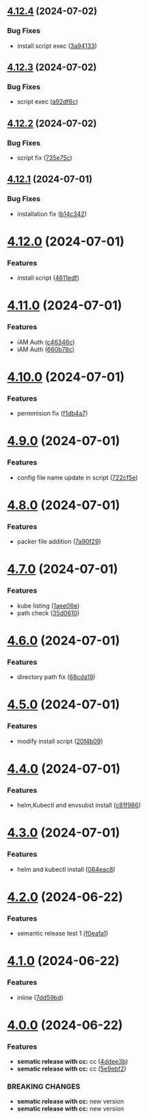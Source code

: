 ## [4.12.4](https://github.com/RamaRaju-personal-org/ami-jenkins/compare/v4.12.3...v4.12.4) (2024-07-02)


### Bug Fixes

* install script exec ([3a94133](https://github.com/RamaRaju-personal-org/ami-jenkins/commit/3a94133a462599764f7172cc16e96ec8908ebcdb))

## [4.12.3](https://github.com/RamaRaju-personal-org/ami-jenkins/compare/v4.12.2...v4.12.3) (2024-07-02)


### Bug Fixes

* script exec ([a92df6c](https://github.com/RamaRaju-personal-org/ami-jenkins/commit/a92df6c9e36efcf2ddfeff48e426a1559251d5ae))

## [4.12.2](https://github.com/RamaRaju-personal-org/ami-jenkins/compare/v4.12.1...v4.12.2) (2024-07-02)


### Bug Fixes

* script fix ([735e75c](https://github.com/RamaRaju-personal-org/ami-jenkins/commit/735e75c717015405eaad5cafb97a08d3eda7763f))

## [4.12.1](https://github.com/RamaRaju-personal-org/ami-jenkins/compare/v4.12.0...v4.12.1) (2024-07-01)


### Bug Fixes

* installation fix ([b14c342](https://github.com/RamaRaju-personal-org/ami-jenkins/commit/b14c342cb37de42f48b1a2d7569d8d4de6f9c319))

# [4.12.0](https://github.com/RamaRaju-personal-org/ami-jenkins/compare/v4.11.0...v4.12.0) (2024-07-01)


### Features

* install script ([4611edf](https://github.com/RamaRaju-personal-org/ami-jenkins/commit/4611edfbea4e042ca36e4fcd0d8d2a9d7e0391a8))

# [4.11.0](https://github.com/RamaRaju-personal-org/ami-jenkins/compare/v4.10.0...v4.11.0) (2024-07-01)


### Features

* iAM Auth ([c46346c](https://github.com/RamaRaju-personal-org/ami-jenkins/commit/c46346c82a4c33eee7d526625325f2d1de1e903a))
* iAM Auth ([660b78c](https://github.com/RamaRaju-personal-org/ami-jenkins/commit/660b78c80a1522f1e01c48b339dba694f07b88a0))

# [4.10.0](https://github.com/RamaRaju-personal-org/ami-jenkins/compare/v4.9.0...v4.10.0) (2024-07-01)


### Features

* permmision fix ([f1db4a7](https://github.com/RamaRaju-personal-org/ami-jenkins/commit/f1db4a7e41d908b5c6e8c59b4b58e0d7f71b7acb))

# [4.9.0](https://github.com/RamaRaju-personal-org/ami-jenkins/compare/v4.8.0...v4.9.0) (2024-07-01)


### Features

* config file name update in script ([722cf5e](https://github.com/RamaRaju-personal-org/ami-jenkins/commit/722cf5e18d7bf2d2cf25b2477895c90521c4b230))

# [4.8.0](https://github.com/RamaRaju-personal-org/ami-jenkins/compare/v4.7.0...v4.8.0) (2024-07-01)


### Features

* packer file addition ([7a90f29](https://github.com/RamaRaju-personal-org/ami-jenkins/commit/7a90f299818f26b1fc60eec504c7a391f434fad6))

# [4.7.0](https://github.com/RamaRaju-personal-org/ami-jenkins/compare/v4.6.0...v4.7.0) (2024-07-01)


### Features

* kube listing ([1aee06e](https://github.com/RamaRaju-personal-org/ami-jenkins/commit/1aee06eaed0de590b1cad3f437f393b10e1ad2d7))
* path check ([35d0610](https://github.com/RamaRaju-personal-org/ami-jenkins/commit/35d0610cbb940145392cc5fed28768170494ddab))

# [4.6.0](https://github.com/RamaRaju-personal-org/ami-jenkins/compare/v4.5.0...v4.6.0) (2024-07-01)


### Features

* directory path fix ([68cda19](https://github.com/RamaRaju-personal-org/ami-jenkins/commit/68cda190afa8fa1932ce79babb2dcfc4a1c09932))

# [4.5.0](https://github.com/RamaRaju-personal-org/ami-jenkins/compare/v4.4.0...v4.5.0) (2024-07-01)


### Features

* modify install script ([20f4b09](https://github.com/RamaRaju-personal-org/ami-jenkins/commit/20f4b095eb8db2cb4a4fd5736f11050754a5e02d))

# [4.4.0](https://github.com/RamaRaju-personal-org/ami-jenkins/compare/v4.3.0...v4.4.0) (2024-07-01)


### Features

* helm,Kubectl and envsubst install ([c81f986](https://github.com/RamaRaju-personal-org/ami-jenkins/commit/c81f986fd95c5e78858dbd19e507094c481a8d2a))

# [4.3.0](https://github.com/RamaRaju-personal-org/ami-jenkins/compare/v4.2.0...v4.3.0) (2024-07-01)


### Features

* helm and kubectl install ([084eac8](https://github.com/RamaRaju-personal-org/ami-jenkins/commit/084eac8ec2837ee6e6b92e4bc3393989925bcbed))

# [4.2.0](https://github.com/RamaRaju-personal-org/ami-jenkins/compare/v4.1.0...v4.2.0) (2024-06-22)


### Features

* semantic release test 1 ([f0eafa1](https://github.com/RamaRaju-personal-org/ami-jenkins/commit/f0eafa1f8c07d02d0d7f216efd9ad5bfbee076f9))

# [4.1.0](https://github.com/RamaRaju-personal-org/ami-jenkins/compare/v4.0.0...v4.1.0) (2024-06-22)


### Features

* inline ([7dd59bd](https://github.com/RamaRaju-personal-org/ami-jenkins/commit/7dd59bd75c2d27645820141cff24b2dd900f0353))

# [4.0.0](https://github.com/RamaRaju-personal-org/ami-jenkins/compare/v3.0.0...v4.0.0) (2024-06-22)


### Features

* **sematic release with cc:** cc ([4ddee3b](https://github.com/RamaRaju-personal-org/ami-jenkins/commit/4ddee3b1e3980597c588d84a8e19180158076c56))
* **sematic release with cc:** cc ([5e9ebf2](https://github.com/RamaRaju-personal-org/ami-jenkins/commit/5e9ebf2b28d37a4756c56cab7794bd7545efba70))


### BREAKING CHANGES

* **sematic release with cc:** new version
* **sematic release with cc:** new version
